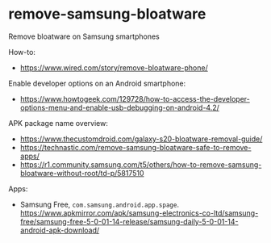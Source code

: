 # remove-samsung-bloatware
Remove bloatware on Samsung smartphones

How-to:
- https://www.wired.com/story/remove-bloatware-phone/

Enable developer options on an Android smartphone:
- https://www.howtogeek.com/129728/how-to-access-the-developer-options-menu-and-enable-usb-debugging-on-android-4.2/

APK package name overview:
- https://www.thecustomdroid.com/galaxy-s20-bloatware-removal-guide/
- https://technastic.com/remove-samsung-bloatware-safe-to-remove-apps/
- https://r1.community.samsung.com/t5/others/how-to-remove-samsung-bloatware-without-root/td-p/5817510

Apps:
- Samsung Free, `com.samsung.android.app.spage`. https://www.apkmirror.com/apk/samsung-electronics-co-ltd/samsung-free/samsung-free-5-0-01-14-release/samsung-daily-5-0-01-14-android-apk-download/
